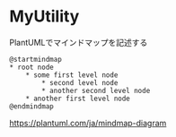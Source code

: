 # MyUtility


PlantUMLでマインドマップを記述する<br>
```
@startmindmap
* root node
	* some first level node
		* second level node
		* another second level node
	* another first level node
@endmindmap
```
https://plantuml.com/ja/mindmap-diagram

